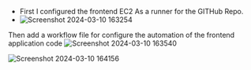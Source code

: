 - First I configured the frontend EC2 As a runner for the GITHub Repo.
- ![Screenshot 2024-03-10 163254](https://github.com/Mohamed-Dayem/frontend1/assets/141914187/4a1cbef0-8102-43d7-8e3f-dd31ac45ae56)

Then add a workflow file for configure the automation of the frontend application code 
![Screenshot 2024-03-10 163540](https://github.com/Mohamed-Dayem/frontend1/assets/141914187/602aa73d-5c48-492c-acda-3f4eb37c2ee3)


![Screenshot 2024-03-10 164156](https://github.com/Mohamed-Dayem/frontend1/assets/141914187/e7e5c31f-34fc-4a6d-afca-b4c5099ce721)

